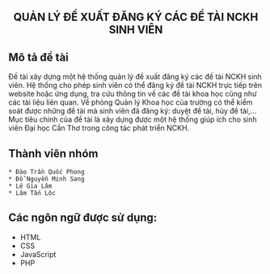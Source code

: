 <h2 align="center">QUẢN LÝ ĐỀ XUẤT ĐĂNG KÝ CÁC ĐỀ TÀI NCKH SINH VIÊN </h2>

## Mô tả đề tài

Đề tài xây dựng một hệ thống quản lý đề xuất đăng ký các đề tài NCKH sinh viên. Hệ thống cho phép sinh viên có thể đăng ký đề tài NCKH trực tiếp trên website hoặc ứng dụng, tra cứu thông tin về các đề tài khoa học cũng như các tài liệu liên quan. Về phòng Quản lý Khoa học của trường có thể kiểm soát được những đề tài mà sinh viên đã đăng ký: duyệt đề tài, hủy đề tài,… Mục tiêu chính của đề tài là xây dựng được một hệ thống giúp ích cho sinh viên Đại học Cần Thơ trong công tác phát triển NCKH.


## Thành viên nhóm

    * Đào Trần Quốc Phong
    * Đỗ Nguyễn Minh Sang
    * Lê Gia Lâm
    * Lâm Tấn Lộc

## Các ngôn ngữ được sử dụng:

* HTML
* CSS
* JavaScript
* PHP

